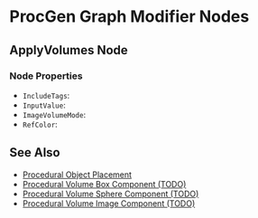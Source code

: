 # ProcGen Graph Modifier Nodes

<!-- PAGE IS TODO -->

## ApplyVolumes Node

### Node Properties

* `IncludeTags`:
* `InputValue`:
* `ImageVolumeMode`:
* `RefColor`:

## See Also

* [Procedural Object Placement](procedural-object-placement.md)
* [Procedural Volume Box Component (TODO)](procgen-volume-box-component.md)
* [Procedural Volume Sphere Component (TODO)](procgen-volume-sphere-component.md)
* [Procedural Volume Image Component (TODO)](procgen-volume-image-component.md)
